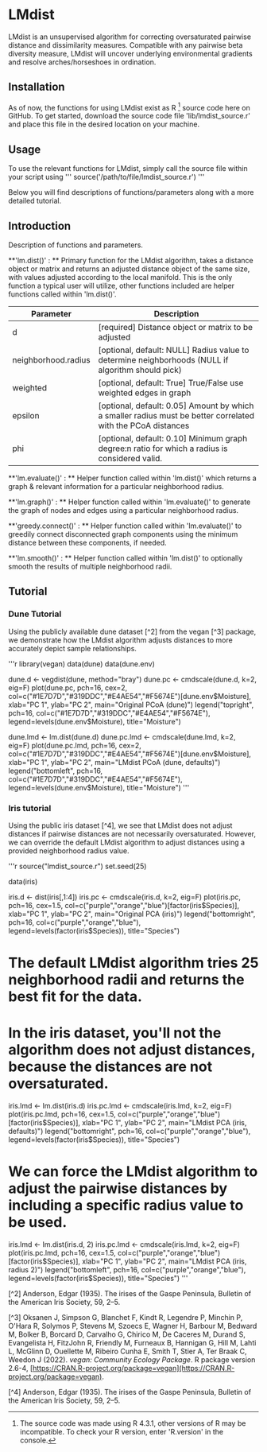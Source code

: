 # LMdist
LMdist is an unsupervised algorithm for correcting oversaturated pairwise distance and dissimilarity measures. Compatible with any pairwise beta diversity measure, LMdist will uncover underlying environmental gradients and resolve arches/horseshoes in ordination.


## Installation

As of now, the functions for using LMdist exist as R [^1] source code here on GitHub. To get started, download the source code file 'lib/lmdist_source.r' and place this file in the desired location on your machine.

[^1]: The source code was made using R 4.3.1, other versions of R may be incompatible. To check your R version, enter 'R.version' in the console.


## Usage

To use the relevant functions for LMdist, simply call the source file within your script using
'''
source('/path/to/file/lmdist_source.r')
'''

Below you will find descriptions of functions/parameters along with a more detailed tutorial.


## Introduction

Description of functions and parameters.

**'lm.dist()' : ** Primary function for the LMdist algorithm, takes a distance object or matrix and returns an adjusted distance object of the same size, with values adjusted according to the local manifold. This is the only function a typical user will utilize, other functions included are helper functions called within 'lm.dist()'.

| **Parameter** | **Description** |
| ---------- | ---------- |
| d | [required] Distance object or matrix to be adjusted |
| neighborhood.radius | [optional, default: NULL] Radius value to determine neighborhoods (NULL if algorithm should pick) |
| weighted | [optional, default: True] True/False use weighted edges in graph |
| epsilon | [optional, default: 0.05] Amount by which a smaller radius must be better correlated with the PCoA distances |
| phi | [optional, default: 0.10] Minimum graph degree:n ratio for which a radius is considered valid. |

**'lm.evaluate()' : ** Helper function called within 'lm.dist()' which returns a graph & relevant information for a particular neighborhood radius.

**'lm.graph()' : ** Helper function called within 'lm.evaluate()' to generate the graph of nodes and edges using a particular neighborhood radius.

**'greedy.connect()' : ** Helper function called within 'lm.evaluate()' to greedily connect disconnected graph components using the minimum distance between these components, if needed.

**'lm.smooth()' : ** Helper function called within 'lm.dist()' to optionally smooth the results of multiple neighborhood radii.


## Tutorial

### Dune Tutorial

Using the publicly available dune dataset [^2] from the vegan [^3] package, we demonstrate how the LMdist algorithm adjusts distances to more accurately depict sample relationships.

'''r
library(vegan)
data(dune)
data(dune.env)

dune.d <- vegdist(dune, method="bray")
dune.pc <- cmdscale(dune.d, k=2, eig=F)
plot(dune.pc, pch=16, cex=2, col=c("#1E7D7D","#319DDC","#E4AE54","#F5674E")[dune.env$Moisture], xlab="PC 1", ylab="PC 2", main="Original PCoA (dune)")
legend("topright", pch=16, col=c("#1E7D7D","#319DDC","#E4AE54","#F5674E"), legend=levels(dune.env$Moisture), title="Moisture")

dune.lmd <- lm.dist(dune.d)
dune.pc.lmd <- cmdscale(dune.lmd, k=2, eig=F)
plot(dune.pc.lmd, pch=16, cex=2, col=c("#1E7D7D","#319DDC","#E4AE54","#F5674E")[dune.env$Moisture], xlab="PC 1", ylab="PC 2", main="LMdist PCoA (dune, defaults)")
legend("bottomleft", pch=16, col=c("#1E7D7D","#319DDC","#E4AE54","#F5674E"), legend=levels(dune.env$Moisture), title="Moisture")
'''


### Iris tutorial

Using the public iris dataset [^4], we see that LMdist does not adjust distances if pairwise distances are not necessarily oversaturated. However, we can override the default LMdist algorithm to adjust distances using a provided neighborhood radius value.

'''r
source("lmdist_source.r")
set.seed(25)

data(iris)

iris.d <- dist(iris[,1:4])
iris.pc <- cmdscale(iris.d, k=2, eig=F)
plot(iris.pc, pch=16, cex=1.5, col=c("purple","orange","blue")[factor(iris$Species)], xlab="PC 1", ylab="PC 2", main="Original PCA (iris)")
legend("bottomright", pch=16, col=c("purple","orange","blue"), legend=levels(factor(iris$Species)), title="Species")

# The default LMdist algorithm tries 25 neighborhood radii and returns the best fit for the data.
# In the iris dataset, you'll not the algorithm does not adjust distances, because the distances are not oversaturated.
iris.lmd <- lm.dist(iris.d)
iris.pc.lmd <- cmdscale(iris.lmd, k=2, eig=F)
plot(iris.pc.lmd, pch=16, cex=1.5, col=c("purple","orange","blue")[factor(iris$Species)], xlab="PC 1", ylab="PC 2", main="LMdist PCA (iris, defaults)")
legend("bottomright", pch=16, col=c("purple","orange","blue"), legend=levels(factor(iris$Species)), title="Species")


# We can force the LMdist algorithm to adjust the pairwise distances by including a specific radius value to be used.
iris.lmd <- lm.dist(iris.d, 2)
iris.pc.lmd <- cmdscale(iris.lmd, k=2, eig=F)
plot(iris.pc.lmd, pch=16, cex=1.5, col=c("purple","orange","blue")[factor(iris$Species)], xlab="PC 1", ylab="PC 2", main="LMdist PCA (iris, radius 2)")
legend("bottomleft", pch=16, col=c("purple","orange","blue"), legend=levels(factor(iris$Species)), title="Species")
'''

[^2] Anderson, Edgar (1935). The irises of the Gaspe Peninsula, Bulletin of the American Iris Society, 59, 2–5.

[^3] Oksanen J, Simpson G, Blanchet F, Kindt R, Legendre P, Minchin P, O'Hara R, Solymos P, Stevens M, Szoecs E, Wagner H, Barbour M, Bedward M, Bolker B, Borcard D, Carvalho G, Chirico M, De Caceres M, Durand S, Evangelista H, FitzJohn R, Friendly M, Furneaux B, Hannigan G, Hill M, Lahti L, McGlinn D, Ouellette M, Ribeiro Cunha E, Smith T, Stier A, Ter Braak C, Weedon J (2022). *vegan: Community Ecology Package*. R package version 2.6-4, [https://CRAN.R-project.org/package=vegan](https://CRAN.R-project.org/package=vegan).

[^4] Anderson, Edgar (1935). The irises of the Gaspe Peninsula, Bulletin of the American Iris Society, 59, 2–5.

